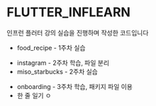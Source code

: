 # FLUTTER_INFLEARN

인프런 플러터 강의 실습을 진행하며 작성한 코드입니다
+ food_recipe - 1주차 실습
- instagram - 2주차 학습, 파일 분리
- miso_starbucks - 2주차 실습
+ onboarding - 3주차 학습, 패키지 파일 이용
+ 한 줄 일기
ㅇ
